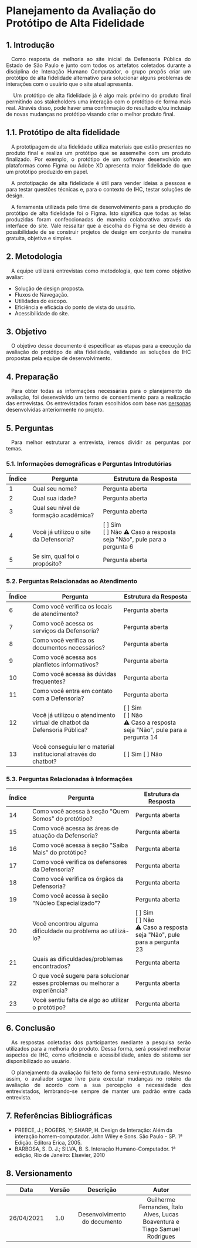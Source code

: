 # Planejamento da Avaliação do Protótipo de Alta Fidelidade

## 1. Introdução
<p style='text-align:justify'>&emsp;Como resposta de melhoria ao site inicial da Defensoria Pública do Estado de São Paulo e junto com todos os artefatos coletados durante a disciplina de Interação Humano Computador, o grupo propôs criar um protótipo de alta fidelidade alternativo para solucionar alguns problemas de interações com o usuário que o site atual apresenta.</p>

<p style='text-align:justify'>&emsp; Um protótipo de alta fidelidade já é algo mais próximo do produto final permitindo aos stakeholders uma interação  com o protótipo de forma mais real. Através disso, pode haver uma confirmação do resultado e/ou inclusãp de novas mudanças no protótipo visando criar o melhor produto final.</p>

## 1.1. Protótipo de alta fidelidade
<p style='text-align:justify'>&emsp;A prototipagem de alta fidelidade utiliza materiais que estão presentes no produto final e realiza um protótipo que se assemelhe com um produto finalizado. Por exemplo, o protótipo de um software desenvolvido em plataformas como Figma ou Adobe XD apresenta maior fidelidade do que um protótipo produzido em papel.</p>

<p style='text-align:justify'>&emsp;A prototipação de alta fidelidade é útil para vender ideias a pessoas e para testar questões técnicas e, para o contexto de IHC, testar soluções de design.</p>

<p style='text-align:justify'>&emsp;A ferramenta utilizada pelo time de desenvolvimento para a produção do protótipo de alta fidelidade foi o Figma. Isto significa que todas as telas produzidas foram confeccionadas de maneira colaborativa através da interface do site. Vale ressaltar que a escolha do Figma se deu devido à possibilidade de se construir projetos de design em conjunto de maneira gratuita, objetiva e simples.</p>

## 2. Metodologia
<p style='text-align:justify'>&emsp;A equipe utilizará entrevistas como metodologia, que tem como objetivo avaliar:</p>

- Solução de design proposta.
- Fluxos de Navegação.
- Utilidades do escopo.
- Eficiência e eficácia do ponto de vista do usuário.
- Acessibilidade do site.

## 3. Objetivo
<p style='text-align:justify'>&emsp;O objetivo desse documento é especificar as etapas para a execução da avaliação do protótipo de alta fidelidade, validando as soluções de IHC propostas pela equipe de desenvolvimento.</p>

## 4. Preparação
<p style='text-align:justify'>&emsp;Para obter todas as informações necessárias para o planejamento da avaliação, foi desenvolvido um termo de consentimento para a realização das entrevistas. Os entrevistados foram escolhidos com base nas <a href="https://interacao-humano-computador.github.io/2020.2-DefensoriaSP/an%C3%A1lise-de-requisitos/personas/">personas</a> desenvolvidas anteriormente no projeto.</p>


## 5. Perguntas
<p style='text-align:justify'>&emsp;Para melhor estruturar a entrevista, iremos dividir as perguntas por temas.</p>

### 5.1. Informações demográficas e Perguntas Introdutórias

|Índice|Pergunta|Estrutura da Resposta|
|------|--------|--------|
|1|Qual seu nome?|Pergunta aberta|
|2|Qual sua idade?|Pergunta aberta|
|3|Qual seu nível de formação acadêmica?|Pergunta aberta|
|4|Você já utilizou o site da Defensoria?|[ ] Sim </br> [ ] Não ⚠️ Caso a resposta seja "Não", pule para a pergunta 6|
|5|Se sim, qual foi o propósito?|Pergunta aberta|

### 5.2. Perguntas Relacionadas ao Atendimento

|Índice|Pergunta|Estrutura da Resposta|
|------|--------|--------|
|6|Como você verifica os locais de atendimento?|Pergunta aberta|
|7|Como você acessa os serviços da Defensoria?|Pergunta aberta|
|8|Como você verifica os documentos necessários?|Pergunta aberta|
|9|Como você acessa aos planfletos informativos?|Pergunta aberta|
|10|Como você acessa às dúvidas frequentes?|Pergunta aberta|
|11|Como você entra em contato com a Defensoria?|Pergunta aberta|
|12|Você já utilizou o atendimento virtual de chatbot da Defensoria Pública?|[ ] Sim </br> [ ] Não</br> ⚠️ Caso a resposta seja "Não", pule para a pergunta 14|
|13|Você conseguiu ler o material institucional através do chatbot?|[ ] Sim [ ] Não

### 5.3. Perguntas Relacionadas à Informações

|Índice|Pergunta|Estrutura da Resposta|
|------|--------|--------|
|14|Como você acessa à seção "Quem Somos" do protótipo?| Pergunta aberta |
|15|Como você acessa às áreas de atuação da Defensoria?|Pergunta aberta|
|16|Como você acessa à seção "Saiba Mais" do protótipo?|Pergunta aberta|
|17|Como você verifica os defensores da Defensoria?|Pergunta aberta|
|18|Como você verifica os órgãos da Defensoria?	|Pergunta aberta|
|19|Como você acessa à seção "Núcleo Especializado"?|Pergunta aberta|
|20|Você encontrou alguma dificuldade ou problema ao utilizá-lo?|[ ] Sim </br> [ ] Não </br> ⚠️ Caso a resposta seja "Não", pule para a pergunta 23|
|21|Quais as dificuldades/problemas encontrados? |Pergunta aberta|
|22|O que você sugere para solucionar esses problemas ou melhorar a experiência?|Pergunta aberta|
|23|Você sentiu falta de algo ao utilizar o protótipo?|Pergunta aberta|

## 6. Conclusão

<p style='text-align:justify'>&emsp;As respostas coletadas dos participantes mediante a pesquisa serão utilizados para a melhoria do produto. Dessa forma, será possível melhorar aspectos de IHC, como eficiência e acessibilidade, antes do sistema ser disponibilizado ao usuário.</p>

<p style='text-align:justify'>&emsp;O planejamento da avaliação foi feito de forma semi-estruturado. Mesmo assim, o avaliador segue livre para executar mudanças no roteiro da avaliação de acordo com a sua percepção e necessidade dos entrevistados, lembrando-se sempre de manter um padrão entre cada entrevista.</p>

## 7. Referências Bibliográficas

- PREECE, J.; ROGERS, Y; SHARP, H. Design de Interação: Além da interação homem-computador. John Wiley e Sons. São Paulo - SP. 1ª Edição. Editora Erica, 2005.
- BARBOSA, S. D. J.; SILVA, B. S. Interação Humano-Computador. 1ª edição, Rio de Janeiro: Elsevier, 2010

## 8. Versionamento

|    Data    | Versão |                     Descrição                      |               Autor               |
| :--------: | :----: | :------------------------------------------------: | :-------------------------------: |
| 26/04/2021 |  1.0   | Desenvolvimento do documento | Guilherme Fernandes, Ítalo Alves, Lucas Boaventura e Tiago Samuel Rodrigues |

